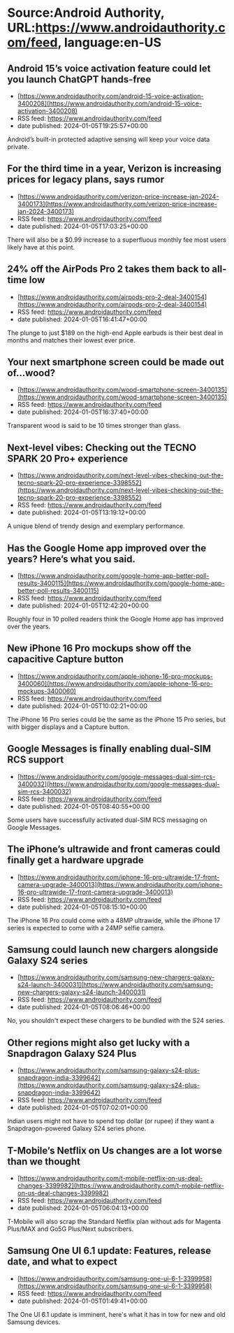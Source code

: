 # Source:Android Authority, URL:https://www.androidauthority.com/feed, language:en-US

## Android 15’s voice activation feature could let you launch ChatGPT hands-free
 - [https://www.androidauthority.com/android-15-voice-activation-3400208](https://www.androidauthority.com/android-15-voice-activation-3400208)
 - RSS feed: https://www.androidauthority.com/feed
 - date published: 2024-01-05T19:25:57+00:00

Android’s built-in protected adaptive sensing will keep your voice data private.

## For the third time in a year, Verizon is increasing prices for legacy plans, says rumor
 - [https://www.androidauthority.com/verizon-price-increase-jan-2024-3400173](https://www.androidauthority.com/verizon-price-increase-jan-2024-3400173)
 - RSS feed: https://www.androidauthority.com/feed
 - date published: 2024-01-05T17:03:25+00:00

There will also be a $0.99 increase to a superfluous monthly fee most users likely have at this point.

## 24% off the AirPods Pro 2 takes them back to all-time low
 - [https://www.androidauthority.com/airpods-pro-2-deal-3400154](https://www.androidauthority.com/airpods-pro-2-deal-3400154)
 - RSS feed: https://www.androidauthority.com/feed
 - date published: 2024-01-05T16:41:47+00:00

The plunge to just $189 on the high-end Apple earbuds is their best deal in months and matches their lowest ever price.

## Your next smartphone screen could be made out of…wood?
 - [https://www.androidauthority.com/wood-smartphone-screen-3400135](https://www.androidauthority.com/wood-smartphone-screen-3400135)
 - RSS feed: https://www.androidauthority.com/feed
 - date published: 2024-01-05T16:37:40+00:00

Transparent wood is said to be 10 times stronger than glass.

## Next-level vibes: Checking out the TECNO SPARK 20 Pro+ experience
 - [https://www.androidauthority.com/next-level-vibes-checking-out-the-tecno-spark-20-pro-experience-3398552](https://www.androidauthority.com/next-level-vibes-checking-out-the-tecno-spark-20-pro-experience-3398552)
 - RSS feed: https://www.androidauthority.com/feed
 - date published: 2024-01-05T13:19:12+00:00

A unique blend of trendy design and exemplary performance.

## Has the Google Home app improved over the years? Here’s what you said.
 - [https://www.androidauthority.com/google-home-app-better-poll-results-3400115](https://www.androidauthority.com/google-home-app-better-poll-results-3400115)
 - RSS feed: https://www.androidauthority.com/feed
 - date published: 2024-01-05T12:42:20+00:00

Roughly four in 10 polled readers think the Google Home app has improved over the years.

## New iPhone 16 Pro mockups show off the capacitive Capture button
 - [https://www.androidauthority.com/apple-iphone-16-pro-mockups-3400060](https://www.androidauthority.com/apple-iphone-16-pro-mockups-3400060)
 - RSS feed: https://www.androidauthority.com/feed
 - date published: 2024-01-05T10:02:21+00:00

The iPhone 16 Pro series could be the same as the iPhone 15 Pro series, but with bigger displays and a Capture button.

## Google Messages is finally enabling dual-SIM RCS support
 - [https://www.androidauthority.com/google-messages-dual-sim-rcs-3400032](https://www.androidauthority.com/google-messages-dual-sim-rcs-3400032)
 - RSS feed: https://www.androidauthority.com/feed
 - date published: 2024-01-05T08:40:55+00:00

Some users have successfully activated dual-SIM RCS messaging on Google Messages.

## The iPhone’s ultrawide and front cameras could finally get a hardware upgrade
 - [https://www.androidauthority.com/iphone-16-pro-ultrawide-17-front-camera-upgrade-3400013](https://www.androidauthority.com/iphone-16-pro-ultrawide-17-front-camera-upgrade-3400013)
 - RSS feed: https://www.androidauthority.com/feed
 - date published: 2024-01-05T08:15:10+00:00

The iPhone 16 Pro could come with a 48MP ultrawide, while the iPhone 17 series is expected to come with a 24MP selfie camera.

## Samsung could launch new chargers alongside Galaxy S24 series
 - [https://www.androidauthority.com/samsung-new-chargers-galaxy-s24-launch-3400031](https://www.androidauthority.com/samsung-new-chargers-galaxy-s24-launch-3400031)
 - RSS feed: https://www.androidauthority.com/feed
 - date published: 2024-01-05T08:06:46+00:00

No, you shouldn't expect these chargers to be bundled with the S24 series.

## Other regions might also get lucky with a Snapdragon Galaxy S24 Plus
 - [https://www.androidauthority.com/samsung-galaxy-s24-plus-snapdragon-india-3399642](https://www.androidauthority.com/samsung-galaxy-s24-plus-snapdragon-india-3399642)
 - RSS feed: https://www.androidauthority.com/feed
 - date published: 2024-01-05T07:02:01+00:00

Indian users might not have to spend top dollar (or rupee) if they want a Snapdragon-powered Galaxy S24 series phone.

## T-Mobile’s Netflix on Us changes are a lot worse than we thought
 - [https://www.androidauthority.com/t-mobile-netflix-on-us-deal-changes-3399982](https://www.androidauthority.com/t-mobile-netflix-on-us-deal-changes-3399982)
 - RSS feed: https://www.androidauthority.com/feed
 - date published: 2024-01-05T06:04:13+00:00

T-Mobile will also scrap the Standard Netflix plan without ads for Magenta Plus/MAX and Go5G Plus/Next subscribers.

## Samsung One UI 6.1 update: Features, release date, and what to expect
 - [https://www.androidauthority.com/samsung-one-ui-6-1-3399958](https://www.androidauthority.com/samsung-one-ui-6-1-3399958)
 - RSS feed: https://www.androidauthority.com/feed
 - date published: 2024-01-05T01:49:41+00:00

The One UI 6.1 update is imminent, here's what it has in tow for new and old Samsung devices.

